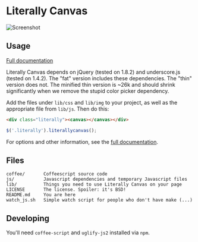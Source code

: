 Literally Canvas
================

![Screenshot](https://raw.github.com/literallycanvas/literallycanvas/master/img/screenshot.png)

Usage
-----

[Full documentation](http://literallycanvas.github.com)

Literally Canvas depends on jQuery (tested on 1.8.2) and underscore.js (tested
on 1.4.2). The "fat" version includes these dependencies. The "thin" version
does not. The minified thin version is ~26k and should shrink significantly
when we remove the stupid color picker dependency.

Add the files under `lib/css` and `lib/img` to your project, as well as the
appropriate file from `lib/js`. Then do this:

```html
<div class="literally"><canvas></canvas></div>
```

```javascript
$('.literally').literallycanvas();
```

For options and other information, see the [full
documentation](http://literallycanvas.github.com).

Files
-----

```
coffee/       Coffeescript source code
js/           Javascript dependencies and temporary Javascript files
lib/          Things you need to use Literally Canvas on your page
LICENSE       The license. Spoiler: it's BSD!
README.md     You are here
watch_js.sh   Simple watch script for people who don't have make (...)
```

Developing
----------

You'll need `coffee-script` and `uglify-js2` installed via `npm`.

